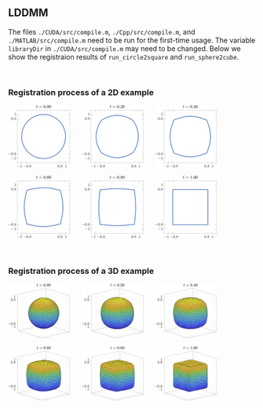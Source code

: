 ## LDDMM

The files `./CUDA/src/compile.m`, `./Cpp/src/compile.m`, and `./MATLAB/src/compile.m` need to be run for the first-time usage. The variable `libraryDir` in `./CUDA/src/compile.m` may need to be changed. Below we show the registraion results of `run_circle2square` and `run_sphere2cube`.

</br>

### Registration process of a 2D example

<p float="left">
  <img src="https://github.com/dnhsieh/LDDMM/blob/main/figures/fig_circle2square_time0p00.png" width="25%" height="25%"> &nbsp;&nbsp;&nbsp;&nbsp;
  <img src="https://github.com/dnhsieh/LDDMM/blob/main/figures/fig_circle2square_time0p20.png" width="25%" height="25%"> &nbsp;&nbsp;&nbsp;&nbsp;
  <img src="https://github.com/dnhsieh/LDDMM/blob/main/figures/fig_circle2square_time0p40.png" width="25%" height="25%">
</p>

<p float="left">
  <img src="https://github.com/dnhsieh/LDDMM/blob/main/figures/fig_circle2square_time0p60.png" width="25%" height="25%"> &nbsp;&nbsp;&nbsp;&nbsp;
  <img src="https://github.com/dnhsieh/LDDMM/blob/main/figures/fig_circle2square_time0p80.png" width="25%" height="25%"> &nbsp;&nbsp;&nbsp;&nbsp;
  <img src="https://github.com/dnhsieh/LDDMM/blob/main/figures/fig_circle2square_time1p00.png" width="25%" height="25%">
</p>

</br>

### Registration process of a 3D example

<p float="left">
  <img src="https://github.com/dnhsieh/LDDMM/blob/main/figures/fig_sphere2cube_time0p00.png" width="25%" height="25%"> &nbsp;&nbsp;&nbsp;&nbsp;
  <img src="https://github.com/dnhsieh/LDDMM/blob/main/figures/fig_sphere2cube_time0p20.png" width="25%" height="25%"> &nbsp;&nbsp;&nbsp;&nbsp;
  <img src="https://github.com/dnhsieh/LDDMM/blob/main/figures/fig_sphere2cube_time0p40.png" width="25%" height="25%">
</p>

<p float="left">
  <img src="https://github.com/dnhsieh/LDDMM/blob/main/figures/fig_sphere2cube_time0p60.png" width="25%" height="25%"> &nbsp;&nbsp;&nbsp;&nbsp;
  <img src="https://github.com/dnhsieh/LDDMM/blob/main/figures/fig_sphere2cube_time0p80.png" width="25%" height="25%"> &nbsp;&nbsp;&nbsp;&nbsp;
  <img src="https://github.com/dnhsieh/LDDMM/blob/main/figures/fig_sphere2cube_time1p00.png" width="25%" height="25%">
</p>
